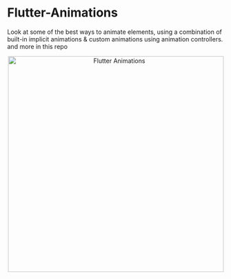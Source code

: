 # Flutter-Animations
Look at some of the best ways to animate elements, using a combination of built-in implicit animations &amp; custom animations using animation controllers. and more in this repo

<p align="center">
  <img src="https://miro.medium.com/v2/resize:fit:900/1*ADxa8DAu2pT66Nv3roRsvA.gif" alt="Flutter Animations" width="500">
</p>
